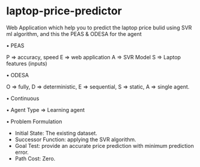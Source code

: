 # laptop-price-predictor
Web Application which help you to predict the laptop price bulid using SVR ml algorithm, and this the PEAS & ODESA for the agent

• PEAS

P => accuracy, speed
E => web application
A => SVR Model
S => Laptop features (inputs)

• ODESA

O => fully,
D => deterministic,
E => sequential,
S => static,
A => single agent.

• Continuous

• Agent Type => Learning agent

• Problem Formulation
- Initial State: The existing dataset.
- Successor Function: applying the SVR algorithm.
- Goal Test: provide an accurate price prediction with minimum prediction error.
- Path Cost: Zero.
